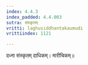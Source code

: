 ```yaml
---
index: 4.4.3
index_padded: 4.4.003
sutra: संस्कृतम्
vritti: laghusiddhantakaumudi
vrittiindex: 1121

---
```

दध्ना संस्कृतम् दाधिकम्। मारीचिकम्॥